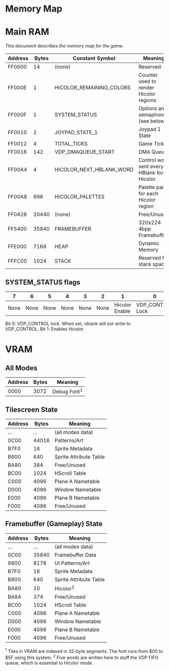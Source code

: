 Memory Map
==========

# Main RAM

*This document describes the memory map for the game.*

| Address | Bytes | Constant Symbol                | Meaning                                     |
|---------|-------|--------------------------------|---------------------------------------------|
| FF0000  | 14    | (none)                         | Reserved                                    |
| FF000E  | 1     | HICOLOR_REMAINING_COLORS       | Counter used to render Hicolor regions      |
| FF000F  | 1     | SYSTEM_STATUS                  | Options and semaphores (see below)          |
| FF0010  | 2     | JOYPAD_STATE_1                 | Joypad 1 State                              |
| FF0012  | 4     | TOTAL_TICKS                    | Game Ticks                                  |
| FF0016  | 142   | VDP_DMAQUEUE_START             | DMA Queue                                   |
| FF00A4  | 4     | HICOLOR_NEXT_HBLANK_WORD       | Control word sent every HBlank for Hicolor  |
| FF00A8  | 896   | HICOLOR_PALETTES               | Palette pairs for each Hicolor region       |
| FF0428  | 20440 | (none)                         | Free/Unused								 |
| FF5400  | 35840 | FRAMEBUFFER                    | 320x224 4bpp Framebuffer                    |
| FFE000  | 7168  | HEAP                           | Dynamic Memory            					 |
| FFFC00  | 1024  | STACK						   | Reserved for stack space                    |

## SYSTEM_STATUS flags
|	7	|	6	|	5	|	4	|	3	|		2	  	 |		 1        |		  0          |
|-------|-------|-------|-------|-------|----------------|----------------|------------------|
| None  | None  | None  | None  | None  | None           | Hicolor Enable | VDP_CONTROL Lock |

Bit 0: VDP_CONTROL lock. When set, vblank will not write to VDP_CONTROL.
Bit 1: Enables Hicolor.

# VRAM

## All Modes

| Address | Bytes | Meaning                |
|---------|-------|------------------------|
| 0000    | 3072  | Debug Font<sup>1</sup> |

## Tilescreen State

| Address | Bytes | Meaning                |
|---------|-------|------------------------|
| ...     | ...   | (all modes data)       |
| 0C00    | 44016 | Patterns/Art           |
| B7F0    | 16    | Sprite Metadata        |
| B800    | 640   | Sprite Attribute Table |
| BA80    | 384   | Free/Unused            |
| BC00    | 1024  | HScroll Table          |
| C000    | 4096  | Plane A Nametable      |
| D000    | 4096  | Window Nametable       |
| E000    | 4096  | Plane B Nametable      |
| F000    | 4096  | Free/Unused            |


## Framebuffer (Gameplay) State

| Address | Bytes | Meaning                |
|---------|-------|------------------------|
| ...     | ...   | (all modes data)       |
| 0C00    | 35840 | Framebuffer Data       |
| 9800    | 8176  | UI Patterns/Art        |
| B7F0    | 16    | Sprite Metadata        |
| B800    | 640   | Sprite Attribute Table |
| BA80    | 10    | Hicolor<sup>2</sup>    |
| BA8A    | 374   | Free/Unused            |
| BC00    | 1024  | HScroll Table          |
| C000    | 4096  | Plane A Nametable      |
| D000    | 4096  | Window Nametable       |
| E000    | 4096  | Plane B Nametable      |
| F000    | 4096  | Free/Unused            |


<sup>1</sup> Tiles in VRAM are indexed in 32-byte segments. The font runs from $00 to $5F using this system.
<sup>2</sup> Five words are written here to stuff the VDP FIFO queue, which is essential to Hicolor mode.